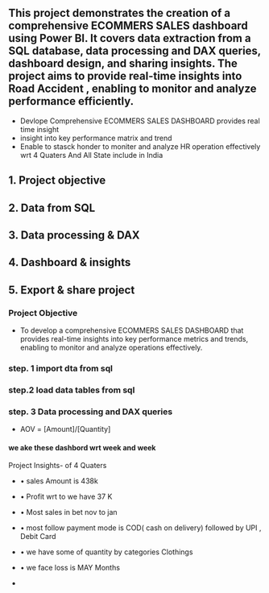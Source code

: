 ## This project demonstrates the creation of a comprehensive ECOMMERS SALES  dashboard using Power BI. It covers data extraction from a SQL database, data processing and DAX queries, dashboard design, and sharing insights. The project aims to provide real-time insights into Road Accident , enabling to monitor and analyze performance efficiently.  


- Devlope Comprehensive ECOMMERS SALES DASHBOARD  provides real time insight  
- insight into key performance matrix and trend 
- Enable to stasck honder to moniter and analyze HR operation effectively wrt 4 Quaters And All State include in India 


## 1. Project objective
## 2. Data from SQL
## 3. Data processing & DAX
## 4. Dashboard & insights
## 5. Export & share project

### Project Objective

- To develop a comprehensive ECOMMERS SALES DASHBOARD that
provides real-time insights into key
performance metrics and trends,
enabling  to monitor
and analyze  operations
effectively.

### step. 1 import dta from sql   

### step.2 load data tables from sql 

### step. 3 Data processing and DAX queries   
- AOV = [Amount]/[Quantity]


#### we ake these dashbord wrt week and week 


Project Insights- of 4 Quaters 

- • sales Amount is 438k 

- • Profit wrt to we have 37 K 

- •  Most sales in bet nov to jan  

- • most follow payment mode is COD( cash on delivery) followed by UPI , Debit Card 

- • we have some of quantity by categories Clothings 

- • we face loss is MAY Months 

-

 



